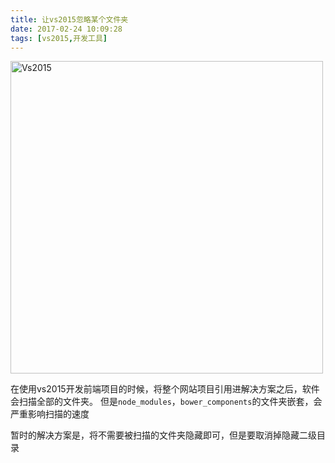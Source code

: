```yaml
---
title: 让vs2015忽略某个文件夹
date: 2017-02-24 10:09:28
tags: [vs2015,开发工具]
---
```


<img src="http://o93mwnwp7.bkt.clouddn.com/thisjs/images.png" width="500" alt="Vs2015" />

在使用vs2015开发前端项目的时候，将整个网站项目引用进解决方案之后，软件会扫描全部的文件夹。
但是`node_modules`，`bower_components`的文件夹嵌套，会严重影响扫描的速度

<!--more-->

暂时的解决方案是，将不需要被扫描的文件夹隐藏即可，但是要取消掉隐藏二级目录

